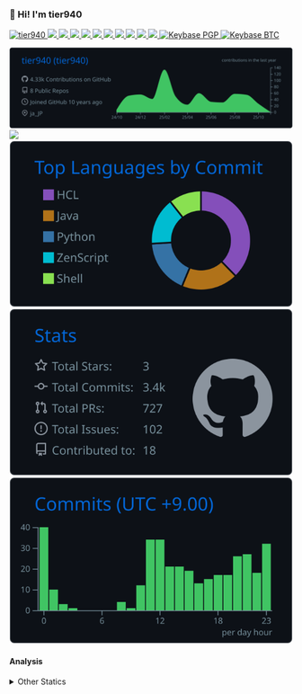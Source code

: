 ### 👋 Hi! I'm tier940

<p align="left"> 
  <a href="https://github.com/tier940/tier940/">
    <img src="https://komarev.com/ghpvc/?username=tier940" alt="tier940" />
  </a>
  <a href="http://twitter.com/tier940">
    <img height="20" src="https://img.shields.io/twitter/follow/tier940?label=Twitter&logo=twitter&style=flat" />
  </a>
  <a href="https://github.com/tier940">
    <img height="20" src="https://img.shields.io/github/followers/tier940?label=follow&logo=github&style=flat" />
  </a>
  <a href="https://www.reddit.com/user/tier940">
    <img height="20" src="https://img.shields.io/reddit/user-karma/combined/tier940?label=Reddit&logo=reddit&style=flat" />
  </a>
  <a href="https://stackoverflow.com/users/17317833/tier940">
    <img height="20" src="https://img.shields.io/stackexchange/stackoverflow/r/17317833?label=StackOverflow&logo=stack-overflow&style=flat" />
  </a>
  <a href="https://zenn.dev/tier940">
    <img height="20" src="https://zenn.badge.nikaera.com/s/tier940/likes" />
  </a>
  <a href="https://zenn.dev/tier940">
    <img height="20" src="https://zenn.badge.nikaera.com/s/tier940/followers" />
  </a>
  <a href="https://zenn.dev/tier940">
    <img height="20" src="https://zenn.badge.nikaera.com/s/tier940/articles" />
  </a>
  <a href="http://qiita.com/tier940">
    <img height="20" src="https://qiita-badge.apiapi.app/s/tier940/posts.svg" />
  </a>
  <a href="http://qiita.com/tier940">
    <img height="20" src="https://qiita-badge.apiapi.app/s/tier940/contributions.svg" />
  </a>
  <a href="https://github.com/tier940/tier940/">
    <img height="20" src="https://github.com/tier940/tier940/actions/workflows/main.yml/badge.svg" />
  </a>
  <a href="https://keybase.io/tier940">
    <img alt="Keybase PGP" src="https://img.shields.io/keybase/pgp/tier940">
  </a>
  <a href="https://keybase.io/tier940">
    <img alt="Keybase BTC" src="https://img.shields.io/keybase/btc/tier940">
  </a>
</p>

[![](https://raw.githubusercontent.com/tier940/tier940/main/profile-summary-card-output/github_dark/0-profile-details.svg)](https://github.com/vn7n24fzkq/github-profile-summary-cards)
[![](https://raw.githubusercontent.com/tier940/tier940/main/profile-summary-card-output/github_dark/1-repos-per-language.svg)](https://github.com/vn7n24fzkq/github-profile-summary-cards) [![](https://raw.githubusercontent.com/tier940/tier940/main/profile-summary-card-output/github_dark/2-most-commit-language.svg)](https://github.com/vn7n24fzkq/github-profile-summary-cards)
[![](https://raw.githubusercontent.com/tier940/tier940/main/profile-summary-card-output/github_dark/3-stats.svg)](https://github.com/vn7n24fzkq/github-profile-summary-cards) [![](https://raw.githubusercontent.com/tier940/tier940/main/profile-summary-card-output/github_dark/4-productive-time.svg)](https://github.com/vn7n24fzkq/github-profile-summary-cards)


#### Analysis
<!-- <img height="150" src="https://github.com/tier940/tier940/blob/master/images/stat.svg" alt="Alternative Text"/> -->

<details>
  <summary>Other Statics</summary>
  <!--START_SECTION:waka-->
![Code Time](http://img.shields.io/badge/Code%20Time-4%2C196%20hrs%2046%20mins-blue)

**🐱 My GitHub Data** 

> 📦 32.9 kB Used in GitHub's Storage 
 > 
> 💼 Opted to Hire
 > 
> 📜 8 Public Repositories 
 > 
> 🔑 4 Private Repositories 
 > 
**I'm an Early 🐤** 

```text
🌞 Morning                156 commits         ██████░░░░░░░░░░░░░░░░░░░   22.91 % 
🌆 Daytime                284 commits         ██████████░░░░░░░░░░░░░░░   41.70 % 
🌃 Evening                188 commits         ███████░░░░░░░░░░░░░░░░░░   27.61 % 
🌙 Night                  53 commits          ██░░░░░░░░░░░░░░░░░░░░░░░   07.78 % 
```
📅 **I'm Most Productive on Friday** 

```text
Monday                   53 commits          ██░░░░░░░░░░░░░░░░░░░░░░░   07.78 % 
Tuesday                  83 commits          ███░░░░░░░░░░░░░░░░░░░░░░   12.19 % 
Wednesday                98 commits          ████░░░░░░░░░░░░░░░░░░░░░   14.39 % 
Thursday                 37 commits          █░░░░░░░░░░░░░░░░░░░░░░░░   05.43 % 
Friday                   197 commits         ███████░░░░░░░░░░░░░░░░░░   28.93 % 
Saturday                 66 commits          ██░░░░░░░░░░░░░░░░░░░░░░░   09.69 % 
Sunday                   147 commits         █████░░░░░░░░░░░░░░░░░░░░   21.59 % 
```


📊 **This Week I Spent My Time On** 

```text
🕑︎ Time Zone: Asia/Tokyo

💬 Programming Languages: 
Other                    25 hrs 5 mins       ████████████████████░░░░░   78.41 % 
Java                     5 hrs 10 mins       ████░░░░░░░░░░░░░░░░░░░░░   16.16 % 
Markdown                 39 mins             █░░░░░░░░░░░░░░░░░░░░░░░░   02.06 % 
INI                      30 mins             ░░░░░░░░░░░░░░░░░░░░░░░░░   01.59 % 
Properties               11 mins             ░░░░░░░░░░░░░░░░░░░░░░░░░   00.59 % 

🔥 Editors: 
Edge                     24 hrs 14 mins      ███████████████████░░░░░░   75.76 % 
IntelliJ IDEA            5 hrs 30 mins       ████░░░░░░░░░░░░░░░░░░░░░   17.19 % 
VS Code                  1 hr 26 mins        █░░░░░░░░░░░░░░░░░░░░░░░░   04.51 % 
Chrome                   48 mins             █░░░░░░░░░░░░░░░░░░░░░░░░   02.54 % 

💻 Operating System: 
Windows                  31 hrs 11 mins      ████████████████████████░   97.46 % 
Unknown OS               48 mins             █░░░░░░░░░░░░░░░░░░░░░░░░   02.54 % 
```

**I Mostly Code in Java** 

```text
Java                     13 repos            ████████████░░░░░░░░░░░░░   48.15 % 
ZenScript                2 repos             ██░░░░░░░░░░░░░░░░░░░░░░░   07.41 % 
Python                   1 repo              █░░░░░░░░░░░░░░░░░░░░░░░░   03.70 % 
HTML                     1 repo              █░░░░░░░░░░░░░░░░░░░░░░░░   03.70 % 
Dockerfile               1 repo              █░░░░░░░░░░░░░░░░░░░░░░░░   03.70 % 
```



**Timeline**

![Lines of Code chart](https://raw.githubusercontent.com/tier940/tier940/main/assets/bar_graph.png)


 Last Updated on 27/07/2024 00:59:39 UTC
<!--END_SECTION:waka-->
</details>
